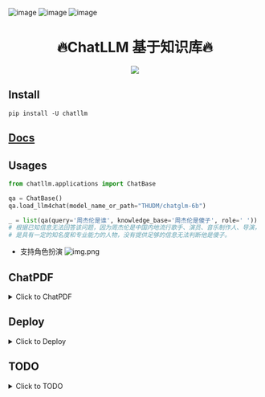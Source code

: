 ![image](https://img.shields.io/pypi/v/llm4gpt.svg) ![image](https://img.shields.io/travis/yuanjie-ai/llm4gpt.svg) ![image](https://readthedocs.org/projects/llm4gpt/badge/?version=latest)

<h1 align = "center">🔥ChatLLM 基于知识库🔥</h1>

<div align=center>
<img src="data/imgs/LLM.drawio.png"/>
</div>

## Install

```shell
pip install -U chatllm
```

## [Docs](https://yuanjie-ai.github.io/ChatLLM/)

## Usages

```python
from chatllm.applications import ChatBase

qa = ChatBase()
qa.load_llm4chat(model_name_or_path="THUDM/chatglm-6b")

_ = list(qa(query='周杰伦是谁', knowledge_base='周杰伦是傻子', role=' '))
# 根据已知信息无法回答该问题，因为周杰伦是中国内地流行歌手、演员、音乐制作人、导演，
# 是具有一定的知名度和专业能力的人物，没有提供足够的信息无法判断他是傻子。
```
- 支持角色扮演
![img.png](data/imgs/role.png)

## ChatPDF
<details markdown="1">
  <summary>Click to ChatPDF</summary>

一键启动UI `chatllm-run webui --name chatpdf`

```python
from chatllm.applications.chatpdf import ChatPDF

qa = ChatPDF(encode_model='nghuyong/ernie-3.0-nano-zh')
qa.load_llm4chat(model_name_or_path="THUDM/chatglm-6b")
qa.create_index('财报.pdf')  # 构建知识库

list(qa(query='东北证券主营业务'))
# 根据已知信息，东北证券的主营业务为证券业务。公司作为证券公司，主要从事证券经纪、证券投资咨询、与证券交易、
# 证券投资活动有关的财务顾问、证券承销与保荐、证券自营、融资融券、证券投资基金代销和代销金融产品待业务。
```
- 支持查看召回结果
![向量召回结果](data/imgs/chatpdf.gif)

</details>

## Deploy

<details markdown="1">
  <summary>Click to Deploy</summary>

- ChatGLM-6B 模型硬件需求

    | **量化等级**   | **最低 GPU 显存**（推理） | **最低 GPU 显存**（高效参数微调） |
    | -------------- | ------------------------- | --------------------------------- |
    | FP16（无量化） | 13 GB                     | 14 GB                             |
    | INT8           | 8 GB                     | 9 GB                             |
    | INT4           | 6 GB                      | 7 GB                              |


- 从本地加载模型
  - [安装指南](docs/INSTALL.md)
  - [ChatGLM-6B Mac 本地部署实操记录](https://www.yuque.com/arvinxx/llm/chatglm-6b-deployment-on-mac)
  - [THUDM/ChatGLM-6B#从本地加载模型](https://github.com/THUDM/ChatGLM-6B#从本地加载模型)

</details>

## TODO
<details markdown="1">
  <summary>Click to TODO</summary>

- [ ] ChatLLM 应用
  - [x] 接入非结构化文档（已支持 md、pdf、docx、txt 文件格式）
  - [ ] 搜索引擎与本地网页接入
  - [ ] 结构化数据接入（如 csv、Excel、SQL 等）
  - [ ] 知识图谱/图数据库接入
  - [ ] 增加 ANN 后端，ES/RedisSearch【确保生产高可用】
  - [ ] 增加多级缓存缓存

- [ ] 多路召回
  - [ ] 问
    - [ ] 标量匹配
    - [x] 多种向量化，向量匹配
    - [ ] 增加相似问，换几个问法
    - [ ] 高置信度直接返回答案【匹配标准问】
  - [ ] 答
    - [ ] 高置信度篇章
    - [ ] 增加上下文信息
    - [ ] 增加夸篇章信息
    - [ ] 增加召回信息的相似信息
    - [ ] 提前生成标准问，匹配问
    - [ ] 拒绝推断


- [ ] 增加更多 LLM 模型支持
  - [x] [THUDM/chatglm-6b](https://huggingface.co/THUDM/chatglm-6b)
  - [ ] [THUDM/chatglm-6b-int8](https://huggingface.co/THUDM/chatglm-6b-int8)
  - [ ] [THUDM/chatglm-6b-int4](https://huggingface.co/THUDM/chatglm-6b-int4)
  - [ ] [THUDM/chatglm-6b-int4-qe](https://huggingface.co/THUDM/chatglm-6b-int4-qe)
  - [ ] [ClueAI/ChatYuan-large-v2](https://huggingface.co/ClueAI/ChatYuan-large-v2)
- [ ] 增加更多 Embedding 模型支持
  - [x] [nghuyong/ernie-3.0-nano-zh](https://huggingface.co/nghuyong/ernie-3.0-nano-zh)
  - [x] [nghuyong/ernie-3.0-base-zh](https://huggingface.co/nghuyong/ernie-3.0-base-zh)
  - [x] [shibing624/text2vec-base-chinese](https://huggingface.co/shibing624/text2vec-base-chinese)
  - [x] [GanymedeNil/text2vec-large-chinese](https://huggingface.co/GanymedeNil/text2vec-large-chinese)
- [x] 增加一键启动 webui
  - [x] 利用 streamlit 实现 ChatPDF，一键启动 `chatllm-run webui --name chatpdf`
  - [ ] 利用 gradio 实现 Web UI DEMO
  - [ ] 添加输出内容及错误提示
  - [ ] 引用标注
  - [ ] 增加知识库管理
    - [ ] 选择知识库开始问答
    - [ ] 上传文件/文件夹至知识库
    - [ ] 删除知识库中文件
- [ ] 增加 API 支持
  - [x] 利用 Fastapi/Flask/Grpc 实现流式接口 `chatllm-run flask-api --model_name_or_path <MODEL_PATH> --host 127.0.0.1 --port 8000`
  - [ ] 前后端分离，实现调用 API 的 Web UI Demo

## 交流群
![二维码]()

</details>



